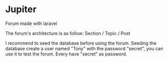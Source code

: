 # Jupiter
Forum made with laravel

The forum's architecture is as follow:
Section / Topic / Post
     
I recommend to seed the database before using the forum.
Seeding the database create a user named "Tony" with the password "secret", you can use it to test the forum.
Every have "secret" as password.
